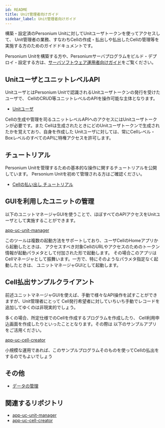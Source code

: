 ```yaml
---
id: README
title: Unit管理者向けガイド
sidebar_label: Unit管理者向けガイド
---
```


構築・設定済のPersonium Unitに対してUnitユーザトークンを使ってアクセスして、
Unit管理者の業務、すなわちCellの作成・払出しや払出したCellの管理等を実施する方のためのガイドドキュメントです。

Personium Unitを構築する方や、Personiumサーバプログラムをビルド・デプロイ・設定する方は、[サーバソフトウェア運用者向けガイド](../server-operator/README.md)をご覧ください。

## UnitユーザとユニットレベルAPI

UnitユーザとはPersonium Unitで認識されるUnitユーザトークンの発行を受けたユーザで、
CellのCRUD等ユニットレベルのAPIを操作可能な主体となります。

* [Unitユーザ](./Unit-User.md)

Cellの生成や管理を司るユニットレベルAPIへのアクセスにはUnitユーザトークンが必要です。また
Cellは生成されたときにどのUnitユーザトークンで生成されたかを覚えており、自身を作成した
Unitユーザに対しては、常にCellレベル・BoxレベルのすべてのAPIに特権アクセスを許可します。

## チュートリアル

Personium Unitを管理するための基本的な操作に関するチュートリアルを公開しています。
Personium Unitを初めて管理される方はご確認ください。

* [Cellの払い出し チュートリアル](./tutorial.md)


## GUIを利用したユニットの管理

以下のユニットマネージャGUIを使うことで、ほぼすべてのAPIアクセスをUnitユーザとして実施することができます。

[app-uc-unit-manager](https://github.com/personium/app-uc-unit-manager)

このツールは複数の起動方法をサポートしており、ユーザCellのHomeアプリから起動したときは、
アクセスすべき対象CellのURLやアクセスのためのトークン情報が起動パラメタとして付加された形で起動します。
その場合このアプリはCellマネージャとして振舞います。一方で、特にそのようなパラメタ指定なく起動したときは、
ユニットマネージャGUIとして起動します。

## Cell払出サンプルクライアント

前述ユニットマネージャGUIを使えば、手動で様々なAPI操作を試すことができますが、Unit管理者にとって
Cell発行希望者に対していちいち手動でレコードを追加してゆくのは非現実的でしょう。

多くの場合、所定仕様でのCellを作成するプログラムを作成したり、
Cell利用申込画面を作成したりといったこととなります。その際は
以下のサンプルアプリをご活用ください。

[app-uc-cell-creator](https://github.com/personium/app-uc-cell-creator)

小規模な運用であれば、このサンプルプログラムそのものを使ってCellの払出をするのでもよいでしょう

## その他

* [データの管理](./Data_Management.md)


## 関連するリポジトリ
* [app-uc-unit-manager](https://github.com/personium/app-uc-unit-manager)
* [app-uc-cell-creator](https://github.com/personium/app-uc-cell-creator)


